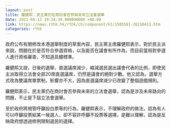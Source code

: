 ```yaml
---
layout: post
title: 羅健熙：民主黨仍在商討會否參與未來立法會選舉
date: 2021-04-13 19:18:30.000000000 +08:00
link: https://news.rthk.hk/rthk/ch/component/k2/1585581-20210413.htm
categories: rthk
---
```


政府公布有關修改本港選舉制度的草案內容，民主黨主席羅健熙表示，對於民主派來說，問題在於是否符合參選資格，以及能否在議會有所作為，而目前當局對參選人進行資格審查，不知道具體標準。

羅健熙又說，日後的選舉，直選議席減少，縮減選民選出議會代表的比例，即使民主派取得立法會全部20席直選議席，仍然是議會的絕對少數。他又認為，選舉方式改為雙議席單票制，影響亦不大，因為直選議席減少已改變了整個遊戲規則。

羅健熙表示，民主黨仍在商討會否參與未來的立法會選舉，認為是涉及未來路向的問題，不止是下屆立法會選舉。

至於政府將規管呼籲投白票等的行為，羅健熙表示，不理解政府的做法，認為有人可以呼籲投票給某一候選人，卻不容許呼籲不投票等選擇，是難以理解，認為是反映政府想透過修例限制選民的選擇。
